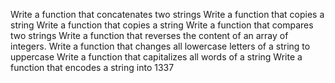 
Write a function that concatenates two strings
Write a function that copies a string
Write a function that copies a string
Write a function that compares two strings
Write a function that reverses the content of an array of integers.
Write a function that changes all lowercase letters of a string to uppercase
Write a function that capitalizes all words of a string
Write a function that encodes a string into 1337
